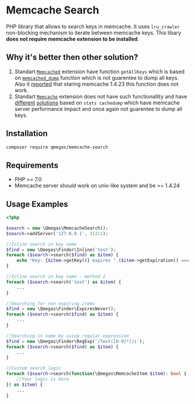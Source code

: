 Memcache Search
==============
PHP library that allows to search keys in memcache. It uses `lru_crawler` non-blocking mechanism to iterate between memcache keys. 
 This libary **does not require memcache extension to be installed**.
 
Why it's better then other solution?
------------------------------------
1. Standart [`Memcached`](https://www.php.net/manual/en/book.memcached.php) extension have function `getAllKeys` which is based on [`memcached_dump`](http://docs.libmemcached.org/memcached_dump.html) function which is not guarentee to dump all keys. Also it [reported](https://www.php.net/manual/en/memcached.getallkeys.php#123793) that staring memcache 1.4.23 this function does not work.
2. Standart [`Memcache`](https://www.php.net/manual/en/book.memcache.php) extension does not have such functionallity and have [different](https://stackoverflow.com/questions/9831395/how-can-i-query-memcached-with-php-to-get-a-list-of-all-its-keys-in-storage) [solutions](https://stackoverflow.com/questions/19560150/get-all-keys-set-in-memcached) based on `stats cachedump` which have memcache server performance impact and once again not guarentee to dump all keys.

Installation
------------
```bash
composer require qmegas/memcache-search
```

Requirements
------------
* PHP >= 7.0
* Memcache server should work on unix-like system and be >= 1.4.24

Usage Examples
--------------
```php
<?php

$search = new \Qmegas\MemcacheSearch();
$search->addServer('127.0.0.1', 11211);

//Inline search in key name
$find = new \Qmegas\Finder\Inline('test');
foreach ($search->search($find) as $item) {
	echo "Key: {$item->getKey()} expires ".($item->getExpiration() === -1 ? 'NEVER' : 'on '.date('d/m/Y H:m:i', $item->getExpiration()))."\n";
}

//Inline search in key name - method 2
foreach ($search->search('test') as $item) {
	...
}

//Searching for non expiring items
$find = new \Qmegas\Finder\ExpiresNever();
foreach ($search->search($find) as $item) {
	...
}

//Searching in name by using regular expression
$find = new \Qmegas\Finder\RegExp('/Test([0-9]*)/i');
foreach ($search->search($find) as $item) {
	...
}

//Custom search logic
foreach ($search->search(function(\Qmegas\MemcacheItem $item): bool {
	//Your logic is here
}) as $item) {
	...
}
```
